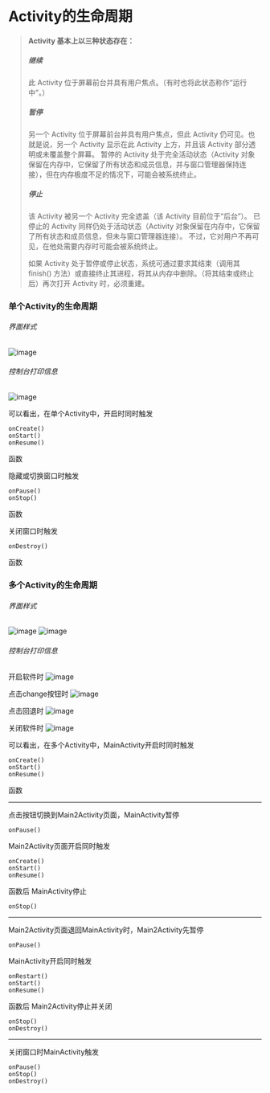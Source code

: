 # Activity的生命周期

> #### Activity 基本上以三种状态存在：
> 
> ##### 继续
> 此 Activity 位于屏幕前台并具有用户焦点。（有时也将此状态称作“运行中”。）
> 
> ##### 暂停
> 另一个 Activity 位于屏幕前台并具有用户焦点，但此 Activity 仍可见。也就是说，另一个 Activity 显示在此 Activity 上方，并且该 Activity 部分透明或未覆盖整个屏幕。 暂停的 Activity 处于完全活动状态（Activity 对象保留在内存中，它保留了所有状态和成员信息，并与窗口管理器保持连接），但在内存极度不足的情况下，可能会被系统终止。
> 
> ##### 停止
> 该 Activity 被另一个 Activity 完全遮盖（该 Activity 目前位于“后台”）。 已停止的 Activity 同样仍处于活动状态（Activity 对象保留在内存中，它保留了所有状态和成员信息，但未与窗口管理器连接）。 不过，它对用户不再可见，在他处需要内存时可能会被系统终止。
> 
> 如果 Activity 处于暂停或停止状态，系统可通过要求其结束（调用其 finish() 方法）或直接终止其进程，将其从内存中删除。（将其结束或终止后）再次打开 Activity 时，必须重建。

### 单个Activity的生命周期

###### 界面样式
![image](https://raw.githubusercontent.com/w840980261/androidActivity/master/img/main1.png)
###### 控制台打印信息
![image](https://raw.githubusercontent.com/w840980261/androidActivity/master/img/1.png)

可以看出，在单个Activity中，开启时同时触发
```
onCreate()
onStart()
onResume()
```
函数

隐藏或切换窗口时触发

```
onPause()
onStop()
```
函数

关闭窗口时触发
```
onDestroy()
```
函数
### 多个Activity的生命周期
###### 界面样式
![image](https://raw.githubusercontent.com/w840980261/androidActivity/master/img/main1.png)
![image](https://raw.githubusercontent.com/w840980261/androidActivity/master/img/main2.png)
###### 控制台打印信息

开启软件时
![image](https://raw.githubusercontent.com/w840980261/androidActivity/master/img/2-1.png)

点击change按钮时
![image](https://raw.githubusercontent.com/w840980261/androidActivity/master/img/2-2.png)

点击回退时
![image](https://raw.githubusercontent.com/w840980261/androidActivity/master/img/2-3.png)

关闭软件时
![image](https://raw.githubusercontent.com/w840980261/androidActivity/master/img/2-4.png)

可以看出，在多个Activity中，MainActivity开启时同时触发
```
onCreate()
onStart()
onResume()
```
函数

---


点击按钮切换到Main2Activity页面，MainActivity暂停

```
onPause()
```
Main2Activity页面开启同时触发
```
onCreate()
onStart()
onResume()
```
函数后
MainActivity停止
```
onStop()
```

---

Main2Activity页面退回MainActivity时，Main2Activity先暂停
```
onPause()
```
MainActivity开启同时触发
```
onRestart()
onStart()
onResume()
```
函数后
Main2Activity停止并关闭
```
onStop()
onDestroy()
```

---

关闭窗口时MainActivity触发
```
onPause()
onStop()
onDestroy()
```
